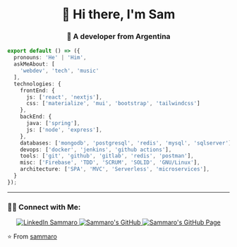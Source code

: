 <h1 align="center">👋 Hi there, I'm Sam</h1>
<h3 align="center">👨 A developer from Argentina</h3>

<p align="left">

```ts
export default () => ({
  pronouns: 'He' | 'Him',
  askMeAbout: [
    'webdev', 'tech', 'music'
  ],
  technologies: {
    frontEnd: {
      js: ['react', 'nextjs'],
      css: ['materialize', 'mui', 'bootstrap', 'tailwindcss']
    },
    backEnd: {
      java: ['spring'],
      js: ['node', 'express'],
    },
    databases: ['mongodb', 'postgresql', 'redis', 'mysql', 'sqlserver'],
    devops: ['docker', 'jenkins', 'github actions'],
    tools: ['git', 'github', 'gitlab', 'redis', 'postman'],
    misc: ['Firebase', 'TDD', 'SCRUM', 'SOLID', 'GNU/Linux'],
    architecture: ['SPA', 'MVC', 'Serverless', 'microservices'],
  }
});
```

</p>

<hr>

<h3 align="left">🤝🏻 Connect with Me:</h3>

<p align="center">
  <a href="https://www.linkedin.com/in/marcelo-samuel/">
    <img
      src="https://img.shields.io/badge/Sammaro-blue?style=flat-square&logo=Linkedin&logoColor=white"
      alt="LinkedIn Sammaro"
    />
  </a>
  <a href="https://github.com/sammaro">
    <img
      src="https://img.shields.io/github/followers/sammaro.svg?label=GitHub&style=social"
      alt="Sammaro's GitHub"
    />
  </a>
  <a href="https://sammaro.github.io">
    <img
      src="https://img.shields.io/website?url=https%3A%2F%2Fsammaro.github.io"
      alt="Sammaro's GitHub Page"
    />
  </a>
</p>

⭐️ From [sammaro](https://github.com/sammaro)
